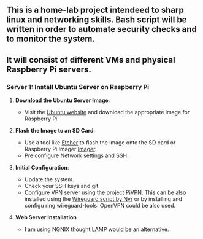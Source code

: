 ## This is a home-lab project intendeed to sharp linux and networking skills. Bash script will be written in order to automate security checks and to monitor the system.  
## It will consist of different VMs and physical Raspberry Pi servers.  

### Server 1: Install Ubuntu Server on Raspberry Pi

1. **Download the Ubuntu Server Image**:
    - Visit the [Ubuntu website](https://ubuntu.com/download/raspberry-pi) and download the appropriate image for Raspberry Pi.

2. **Flash the Image to an SD Card**:
    - Use a tool like [Etcher](https://www.balena.io/etcher/) to flash the image onto the SD card or Raspberry Pi Imager [Imager](https://www.raspberrypi.com/software/).
    - Pre configure Network settings and SSH.

3. **Initial Configuration**:
    - Update the system.
    - Check your SSH keys and git. 
    - Configure VPN server using the project [PiVPN](https://www.pivpn.io). This can be also installed using the [Wireguard script by Nyr](https://github.com/Nyr/wireguard-install) or by installing and configu      ring wireguard-tools. OpenVPN could be also used.  

4. **Web Server Installation**
    - I am using NGNIX thought LAMP would be an alternative.    
   




    
